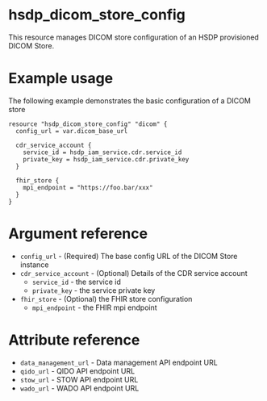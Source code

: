 # hsdp_dicom_store_config
This resource manages DICOM store configuration of an HSDP provisioned DICOM Store.

# Example usage
The following example demonstrates the basic configuration of a DICOM store

```hcl
resource "hsdp_dicom_store_config" "dicom" {
  config_url = var.dicom_base_url
  
  cdr_service_account {
    service_id = hsdp_iam_service.cdr.service_id
    private_key = hsdp_iam_service.cdr.private_key
  }
  
  fhir_store {
    mpi_endpoint = "https://foo.bar/xxx"      
  }
}
```

# Argument reference

* `config_url` - (Required) The base config URL of the DICOM Store instance
* `cdr_service_account` - (Optional) Details of the CDR service account
  * `service_id` - the service id
  * `private_key` - the service private key
* `fhir_store` - (Optional) the FHIR store configuration
  * `mpi_endpoint` - the FHIR mpi endpoint
  
# Attribute reference
* `data_management_url` - Data management API endpoint URL
* `qido_url` - QIDO API endpoint URL
* `stow_url` - STOW API endpoint URL
* `wado_url` - WADO API endpoint URL
